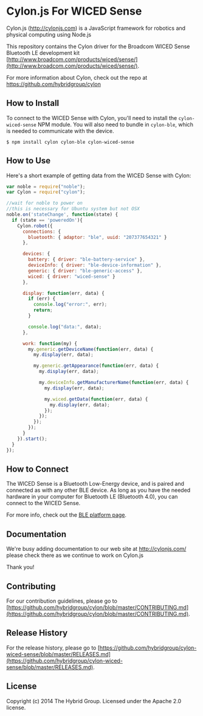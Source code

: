 # Cylon.js For WICED Sense

Cylon.js (http://cylonjs.com) is a JavaScript framework for robotics and
physical computing using Node.js

This repository contains the Cylon driver for the Broadcom WICED Sense Bluetooth LE development kit [http://www.broadcom.com/products/wiced/sense/](http://www.broadcom.com/products/wiced/sense/).

For more information about Cylon, check out the repo at
https://github.com/hybridgroup/cylon

## How to Install

To connect to the WICED Sense with Cylon, you'll need to install the `cylon-wiced-sense` NPM module.
You will also need to bundle in `cylon-ble`, which is needed to communicate with the device.

    $ npm install cylon cylon-ble cylon-wiced-sense

## How to Use

Here's a short example of getting data from the WICED Sense with Cylon:

```javascript
var noble = require("noble");
var Cylon = require("cylon");

//wait for noble to power on 
//this is necessary for Ubuntu system but not OSX
noble.on('stateChange', function(state) {
  if (state == 'poweredOn'){
    Cylon.robot({
      connections: {
        bluetooth: { adaptor: "ble", uuid: "207377654321" }
      },

      devices: {
        battery: { driver: "ble-battery-service" },
        deviceInfo: { driver: "ble-device-information" },
        generic: { driver: "ble-generic-access" },
        wiced: { driver: "wiced-sense" }
      },

      display: function(err, data) {
        if (err) {
          console.log("error:", err);
          return;
        }

        console.log("data:", data);
      },

      work: function(my) {
        my.generic.getDeviceName(function(err, data) {
          my.display(err, data);

          my.generic.getAppearance(function(err, data) {
            my.display(err, data);

            my.deviceInfo.getManufacturerName(function(err, data) {
              my.display(err, data);

              my.wiced.getData(function(err, data) {
                my.display(err, data);
              });
            });
          });
        });
      }
    }).start();
  }
});
```

## How to Connect

The WICED Sense is a Bluetooth Low-Energy device, and is paired and connected as with any other BLE device. As long as you have the needed hardware in your computer for Bluetooth LE (Bluetooth 4.0), you can connect to the WICED Sense.

For more info, check out the [BLE platform page](http://cylonjs.com/documentation/platforms/ble).

## Documentation

We're busy adding documentation to our web site at http://cylonjs.com/ please check there as we continue to work on Cylon.js

Thank you!

## Contributing

For our contribution guidelines, please go to [https://github.com/hybridgroup/cylon/blob/master/CONTRIBUTING.md](https://github.com/hybridgroup/cylon/blob/master/CONTRIBUTING.md).

## Release History

For the release history, please go to [https://github.com/hybridgroup/cylon-wiced-sense/blob/master/RELEASES.md](https://github.com/hybridgroup/cylon-wiced-sense/blob/master/RELEASES.md).

## License

Copyright (c) 2014 The Hybrid Group. Licensed under the Apache 2.0 license.
